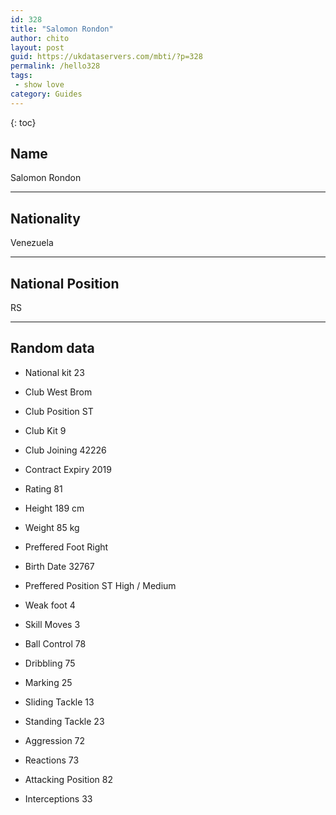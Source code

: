 ```yaml
---
id: 328
title: "Salomon Rondon"
author: chito
layout: post
guid: https://ukdataservers.com/mbti/?p=328
permalink: /hello328
tags:
 - show love
category: Guides
---
```

{: toc}

## Name 
Salomon Rondon 

* * *

## Nationality 
Venezuela 

* * *

## National Position 
RS 

* * *

## Random data 

 * National kit 
23 

 * Club 
West Brom 

 * Club Position 
ST 

 * Club Kit 
9 

 * Club Joining 
42226 

 * Contract Expiry 
2019 

 * Rating 
81 

 * Height 
189 cm 

 * Weight 
85 kg 

 * Preffered Foot 
Right 

 * Birth Date 
32767 

 * Preffered Position 
ST High / Medium 

 * Weak foot 
4 

 * Skill Moves 
3 

 * Ball Control 
78 

 * Dribbling 
75 

 * Marking 
25 

 * Sliding Tackle 
13 

 * Standing Tackle 
23 

 * Aggression 
72 

 * Reactions 
73 

 * Attacking Position 
82 

 * Interceptions 
33